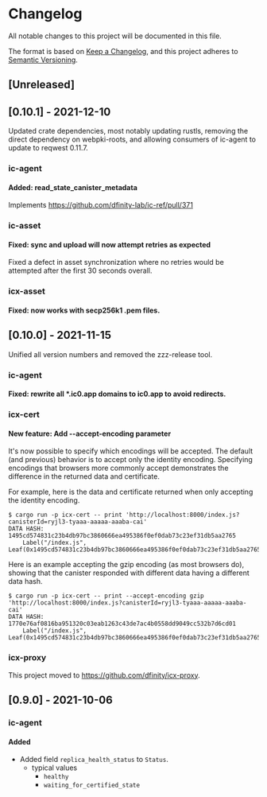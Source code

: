 # Changelog

All notable changes to this project will be documented in this file.

The format is based on [Keep a Changelog](https://keepachangelog.com/en/1.0.0/),
and this project adheres to [Semantic Versioning](https://semver.org/spec/v2.0.0.html).

## [Unreleased]

## [0.10.1] - 2021-12-10

Updated crate dependencies, most notably updating rustls,
removing the direct dependency on webpki-roots, and allowing
consumers of ic-agent to update to reqwest 0.11.7.

### ic-agent

#### Added: read_state_canister_metadata

Implements https://github.com/dfinity-lab/ic-ref/pull/371

### ic-asset

#### Fixed: sync and upload will now attempt retries as expected

Fixed a defect in asset synchronization where no retries would be attempted after the first 30 seconds overall.

### icx-asset

#### Fixed: now works with secp256k1 .pem files.

## [0.10.0] - 2021-11-15

Unified all version numbers and removed the zzz-release tool.

### ic-agent

#### Fixed: rewrite all *.ic0.app domains to ic0.app to avoid redirects.

### icx-cert

#### New feature: Add --accept-encoding parameter

It's now possible to specify which encodings will be accepted.  The default (and previous) behavior
is to accept only the identity encoding.  Specifying encodings that browsers more commonly accept
demonstrates the difference in the returned data and certificate.

For example, here is the data and certificate returned when only accepting the identity encoding.

```
$ cargo run -p icx-cert -- print 'http://localhost:8000/index.js?canisterId=ryjl3-tyaaa-aaaaa-aaaba-cai'
DATA HASH: 1495cd574831c23b4db97bc3860666ea495386f0ef0dab73c23ef31db5aa2765
    Label("/index.js", Leaf(0x1495cd574831c23b4db97bc3860666ea495386f0ef0dab73c23ef31db5aa2765)),
```

Here is an example accepting the gzip encoding (as most browsers do), showing that the canister
responded with different data having a different data hash.

```
$ cargo run -p icx-cert -- print --accept-encoding gzip 'http://localhost:8000/index.js?canisterId=ryjl3-tyaaa-aaaaa-aaaba-cai'
DATA HASH: 1770e76af0816ba951320c03eab1263c43de7ac4b0558dd9049cc532b7d6cd01
    Label("/index.js", Leaf(0x1495cd574831c23b4db97bc3860666ea495386f0ef0dab73c23ef31db5aa2765)),
```

### icx-proxy

This project moved to https://github.com/dfinity/icx-proxy.

## [0.9.0] - 2021-10-06

### ic-agent

#### Added

- Added field `replica_health_status` to `Status`.
    - typical values
        - `healthy`
        - `waiting_for_certified_state`
